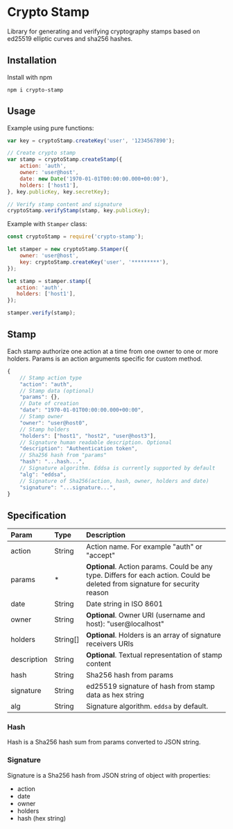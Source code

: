 # Crypto Stamp

Library for generating and verifying cryptography stamps based on ed25519
elliptic curves and sha256 hashes.

## Installation

Install with npm

```shell
npm i crypto-stamp
```

## Usage

Example using pure functions:

```javascript
var key = cryptoStamp.createKey('user', '1234567890');

// Create crypto stamp
var stamp = cryptoStamp.createStamp({
    action: 'auth',
    owner: 'user@host',
    date: new Date('1970-01-01T00:00:00.000+00:00'),
    holders: ['host1'],
}, key.publicKey, key.secretKey);

// Verify stamp content and signature
cryptoStamp.verifyStamp(stamp, key.publicKey);
```

Example with `Stamper` class:

```javascript
const cryptoStamp = require('crypto-stamp');

let stamper = new cryptoStamp.Stamper({
    owner: 'user@host',
    key: cryptoStamp.createKey('user', '*********'),
});

let stamp = stamper.stamp({
   action: 'auth',
   holders: ['host1'],
});

stamper.verify(stamp); 
```

## Stamp

Each stamp authorize one action at a time from one owner to
one or more holders. Params is an action arguments specific
for custom method.

```javascript
{
	// Stamp action type
	"action": "auth",
	// Stamp data (optional)
	"params": {},
	// Date of creation
	"date": "1970-01-01T00:00:00.000+00:00",
	// Stamp owner
	"owner": "user@host0",
	// Stamp holders
	"holders": ["host1", "host2", "user@host3"],
    // Signature human readable description. Optional
    "description": "Authentication token",
	// Sha256 hash from "params"
	"hash": "...hash...",
	// Signature algorithm. Eddsa is currently supported by default
	"alg": "eddsa",
	// Signature of Sha256(action, hash, owner, holders and date)
	"signature": "...signature...",
}
```

## Specification

| Param       | Type     | Description                                                                                                                  |
|:------------|:---------|:-----------------------------------------------------------------------------------------------------------------------------|
| action      | String   | Action name. For example "auth" or "accept"                                                                                  |
| params      | *        | **Optional**. Action params. Could be any type. Differs for each action. Could be deleted from signature for security reason |
| date        | String   | Date string in ISO 8601                                                                                                      |
| owner       | String   | **Optional**. Owner URI (username and host): "user@localhost"                                                                |
| holders     | String[] | **Optional**. Holders is an array of signature receivers URIs                                                                |
| description | String   | **Optional**. Textual representation of stamp content                                                                        |
| hash        | String   | Sha256 hash from params                                                                                                      |
| signature   | String   | ed25519 signature of hash from stamp data as hex string                                                                      |
| alg         | String   | Signature algorithm. `eddsa` by default.                                                                                   |

### Hash

Hash is a Sha256 hash sum from params converted to JSON string.

### Signature

Signature is a Sha256 hash from JSON string of object with properties:

* action
* date
* owner
* holders
* hash (hex string)
